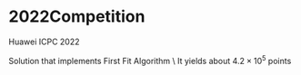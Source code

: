# 2022Competition

Huawei ICPC 2022 

Solution that implements First Fit Algorithm \\
It yields about $4.2 \times 10^5$ points
